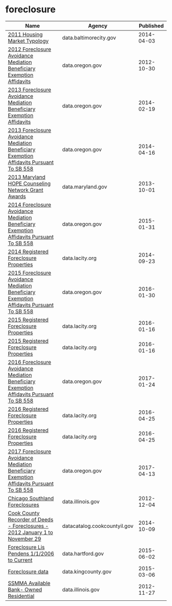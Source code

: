 # foreclosure

Name | Agency | Published
---- | ---- | ---------
[2011 Housing Market Typology](../socrata/782b-zpd7.md) | data.baltimorecity.gov | 2014-04-03
[2012 Foreclosure Avoidance Mediation Beneficiary Exemption Affidavits](../socrata/k2r3-pczu.md) | data.oregon.gov | 2012-10-30
[2013 Foreclosure Avoidance Mediation Beneficiary Exemption Affidavits](../socrata/v9r8-z5zh.md) | data.oregon.gov | 2014-02-19
[2013 Foreclosure Avoidance Mediation Beneficiary Exemption Affidavits Pursuant To SB 558](../socrata/buaq-t3q5.md) | data.oregon.gov | 2014-04-16
[2013 Maryland HOPE Counseling Network Grant Awards](../socrata/xmse-9b3g.md) | data.maryland.gov | 2013-10-01
[2014 Foreclosure Avoidance Mediation Beneficiary Exemption Affidavits Pursuant To SB 558](../socrata/tzsg-pkib.md) | data.oregon.gov | 2015-01-31
[2014 Registered Foreclosure Properties](../socrata/fdwe-pgcu.md) | data.lacity.org | 2014-09-23
[2015 Foreclosure Avoidance Mediation Beneficiary Exemption Affidavits Pursuant To SB 558](../socrata/rjb8-qkpa.md) | data.oregon.gov | 2016-01-30
[2015 Registered Foreclosure Properties](../socrata/f37w-ye7d.md) | data.lacity.org | 2016-01-16
[2015 Registered Foreclosure Properties](../socrata/f37w-ye7d.md) | data.lacity.org | 2016-01-16
[2016 Foreclosure Avoidance Mediation Beneficiary Exemption Affidavits Pursuant To SB 558](../socrata/ach8-dmse.md) | data.oregon.gov | 2017-01-24
[2016 Registered Foreclosure Properties](../socrata/4sbs-dcfn.md) | data.lacity.org | 2016-04-25
[2016 Registered Foreclosure Properties](../socrata/4sbs-dcfn.md) | data.lacity.org | 2016-04-25
[2017 Foreclosure Avoidance Mediation Beneficiary Exemption Affidavits Pursuant To SB 558](../socrata/mjgc-qsfr.md) | data.oregon.gov | 2017-04-13
[Chicago Southland Foreclosures](../socrata/udcv-aqsu.md) | data.illinois.gov | 2012-12-04
[Cook County Recorder of Deeds - Foreclosures - 2012 January 1 to November 29](../socrata/9br9-dhca.md) | datacatalog.cookcountyil.gov | 2014-10-09
[Foreclosure Lis Pendens 1/1/2006 to Current](../socrata/fz26-vcxr.md) | data.hartford.gov | 2015-06-02
[Foreclosure data](../socrata/fsze-bwc2.md) | data.kingcounty.gov | 2015-03-06
[SSMMA Available Bank- Owned Residential](../socrata/2rzk-jtei.md) | data.illinois.gov | 2012-11-27

